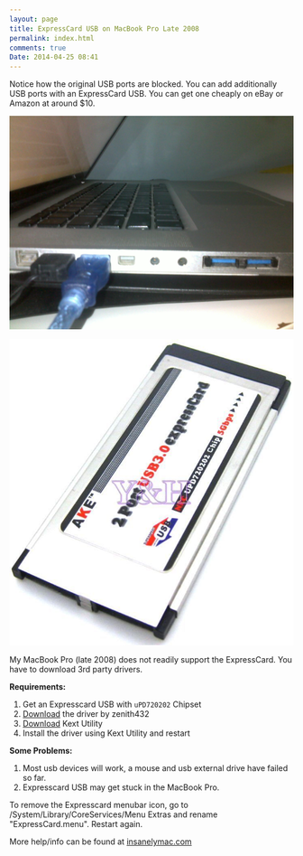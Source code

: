 ```yaml
---
layout: page
title: ExpressCard USB on MacBook Pro Late 2008
permalink: index.html
comments: true
Date: 2014-04-25 08:41 
---
```


Notice how the original USB ports are blocked. You can add additionally USB ports with an ExpressCard USB. You can get one cheaply on eBay or Amazon at around $10.

![alt text](ExpressCard-USB-Blocked.jpg "ExpressCard USB Exhausted")

![alt text](ExpressCard-USB.jpg "ExpressCard USB Exhausted")

My MacBook Pro (late 2008) does not readily support the ExpressCard. You have to download 3rd party drivers.

**Requirements:**

1. Get an Expresscard USB with `uPD720202` Chipset
2. <a href="http://sourceforge.net/projects/genericusbxhci/files/latest/download" target="_blank">Download</a> the driver by zenith432 
3. <a href="http://cvad-mac.narod.ru/index/0-4" target="_blank">Download</a> Kext Utility
4. Install the driver using Kext Utility and restart

**Some Problems:**

1. Most usb devices will work, a mouse and usb external drive have failed so far.
2. Expresscard USB may get stuck in the MacBook Pro. 

To remove the Expresscard menubar icon, go to /System/Library/CoreServices/Menu Extras and rename "ExpressCard.menu". Restart again.

More help/info can be found at <a href="http://www.insanelymac.com/forum/topic/286860-genericusbxhci-usb-30-driver-for-os-x-with-source" target="_blank">insanelymac.com</a> 